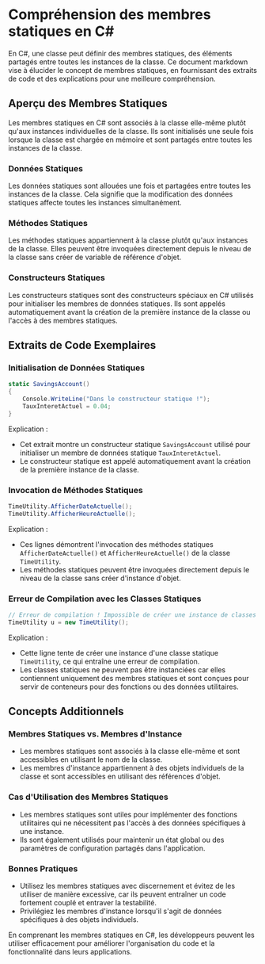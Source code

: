 # Compréhension des membres statiques en C#

En C#, une classe peut définir des membres statiques, des éléments partagés entre toutes les instances de la classe. Ce document markdown vise à élucider le concept de membres statiques, en fournissant des extraits de code et des explications pour une meilleure compréhension.

## Aperçu des Membres Statiques

Les membres statiques en C# sont associés à la classe elle-même plutôt qu'aux instances individuelles de la classe. Ils sont initialisés une seule fois lorsque la classe est chargée en mémoire et sont partagés entre toutes les instances de la classe.

### Données Statiques

Les données statiques sont allouées une fois et partagées entre toutes les instances de la classe. Cela signifie que la modification des données statiques affecte toutes les instances simultanément.

### Méthodes Statiques

Les méthodes statiques appartiennent à la classe plutôt qu'aux instances de la classe. Elles peuvent être invoquées directement depuis le niveau de la classe sans créer de variable de référence d'objet.

### Constructeurs Statiques

Les constructeurs statiques sont des constructeurs spéciaux en C# utilisés pour initialiser les membres de données statiques. Ils sont appelés automatiquement avant la création de la première instance de la classe ou l'accès à des membres statiques.

## Extraits de Code Exemplaires

### Initialisation de Données Statiques

```csharp
static SavingsAccount()
{
    Console.WriteLine("Dans le constructeur statique !");
    TauxInteretActuel = 0.04;
}
```

Explication :
- Cet extrait montre un constructeur statique `SavingsAccount` utilisé pour initialiser un membre de données statique `TauxInteretActuel`.
- Le constructeur statique est appelé automatiquement avant la création de la première instance de la classe.

### Invocation de Méthodes Statiques

```csharp
TimeUtility.AfficherDateActuelle();
TimeUtility.AfficherHeureActuelle();
```

Explication :
- Ces lignes démontrent l'invocation des méthodes statiques `AfficherDateActuelle()` et `AfficherHeureActuelle()` de la classe `TimeUtility`.
- Les méthodes statiques peuvent être invoquées directement depuis le niveau de la classe sans créer d'instance d'objet.

### Erreur de Compilation avec les Classes Statiques

```csharp
// Erreur de compilation ! Impossible de créer une instance de classes statiques !
TimeUtility u = new TimeUtility();
```

Explication :
- Cette ligne tente de créer une instance d'une classe statique `TimeUtility`, ce qui entraîne une erreur de compilation.
- Les classes statiques ne peuvent pas être instanciées car elles contiennent uniquement des membres statiques et sont conçues pour servir de conteneurs pour des fonctions ou des données utilitaires.

## Concepts Additionnels

### Membres Statiques vs. Membres d'Instance

- Les membres statiques sont associés à la classe elle-même et sont accessibles en utilisant le nom de la classe.
- Les membres d'instance appartiennent à des objets individuels de la classe et sont accessibles en utilisant des références d'objet.

### Cas d'Utilisation des Membres Statiques

- Les membres statiques sont utiles pour implémenter des fonctions utilitaires qui ne nécessitent pas l'accès à des données spécifiques à une instance.
- Ils sont également utilisés pour maintenir un état global ou des paramètres de configuration partagés dans l'application.

### Bonnes Pratiques

- Utilisez les membres statiques avec discernement et évitez de les utiliser de manière excessive, car ils peuvent entraîner un code fortement couplé et entraver la testabilité.
- Privilégiez les membres d'instance lorsqu'il s'agit de données spécifiques à des objets individuels.

En comprenant les membres statiques en C#, les développeurs peuvent les utiliser efficacement pour améliorer l'organisation du code et la fonctionnalité dans leurs applications.